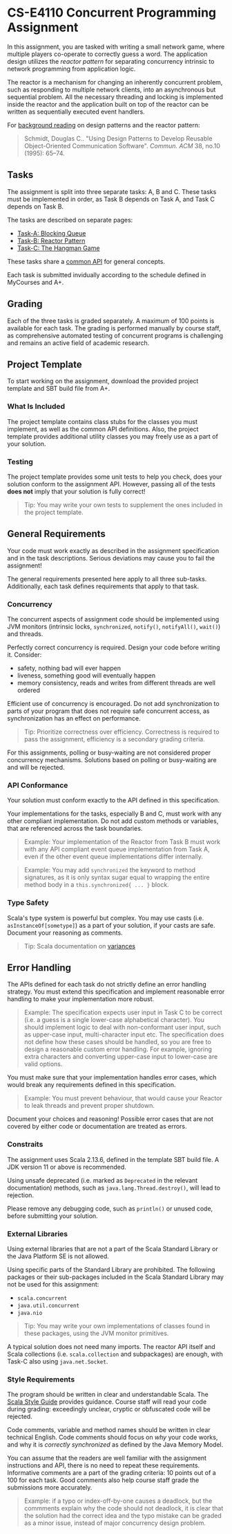 # CS-E4110 Concurrent Programming Assignment

In this assignment, you are tasked with writing a small network game, where multiple players co-operate to correctly guess a word. The application design utilizes the _reactor pattern_ for separating concurrency intrinsic to network programming from application logic.

The reactor is a mechanism for changing an inherently concurrent problem, such as responding to multiple network clients, into an asynchronous but sequential problem. All the necessary threading and locking is implemented inside the reactor and the application built on top of the reactor can be written as sequentially executed event handlers.

For [background reading](https://doi.org/10.1145/226239.226255) on design patterns and the reactor pattern:

> Schmidt, Douglas C.. "Using Design Patterns to Develop Reusable Object-Oriented Communication Software". *Commun. ACM* 38, no.10 (1995): 65–74.

## Tasks

The assignment is split into three separate tasks: A, B and C. These tasks must be implemented in order, as Task B depends on Task A, and Task C depends on Task B.

The tasks are described on separate pages:

 - [Task-A: Blocking Queue](task-a.md)
 - [Task-B: Reactor Pattern](task-b.md)
 - [Task-C: The Hangman Game](task-c.md)

These tasks share a [common API](common-api.md) for general concepts.

Each task is submitted invidually according to the schedule defined in MyCourses and A+.

## Grading

Each of the three tasks is graded separately. A maximum of 100 points is available for each task. The grading is performed manually by course staff, as comprehensive automated testing of concurrent programs is challenging and remains an active field of academic research.

## Project Template

To start working on the assignment, download the provided project template and SBT build file from A+.

### What Is Included

The project template contains class stubs for the classes you must implement, as well as the common API definitions. Also, the project template provides additional utility classes you may freely use as a part of your solution.

### Testing

The project template provides some unit tests to help you check, does your solution conform to the assignment API. However, passing all of the tests **does not** imply that your solution is fully correct!

> Tip: You may write your own tests to supplement the ones included in the project template.

## General Requirements

Your code must work exactly as described in the assignment specification and in the task descriptions. Serious deviations may cause you to fail the assignment! 

The general requirements presented here apply to all three sub-tasks. Additionally, each task defines requirements that apply to that task.

### Concurrency 

The concurrent aspects of assignment code should be implemented using JVM monitors (intrinsic locks, `synchronized`, `notify()`, `notifyAll()`, `wait()`) and threads.

Perfectly correct concurrency is required. Design your code before writing it. Consider:
 - safety, nothing bad will ever happen
 - liveness, something good will eventually happen
 - memory consistency, reads and writes from different threads are well ordered

Efficient use of concurrency is encouraged. Do not add synchronization to parts of your program that does not require safe concurrent access, as synchronization has an effect on performance.

> Tip: Prioritize correctness over efficiency. Correctness is required to pass the assignment, efficiency is a secondary grading criteria.

For this assignments, polling or busy-waiting are not considered proper concurrency mechanisms. Solutions based on polling or busy-waiting are and will be rejected.

### API Conformance

Your solution must conform exactly to the API defined in this specification.

Your implementations for the tasks, especially B and C, must work with any other compliant implementation. Do not add custom methods or variables, that are referenced across the task boundaries.

> Example: Your implementation of the Reactor from Task B must work with any API compliant event queue implementation from Task A, even if the other event queue implementations differ internally.

> Example: You may add `synchronized` the keyword to method signatures, as it is only syntax sugar equal to wrapping the entire method body in a `this.synchronized{ ... }` block.

### Type Safety

Scala's type system is powerful but complex. You may use casts (i.e. `asInstanceOf[sometype]`) as a part of your solution, if your casts are safe. Document your reasoning as comments.

> Tip: Scala documentation on [variances](https://docs.scala-lang.org/tour/variances.html)

## Error Handling

The APIs defined for each task do not strictly define an error handling strategy. You must extend this specification and implement reasonable error handling to make your implementation more robust.

> Example: The specification expects user input in Task C to be correct (i.e. a guess is a single lower-case alphabetical character). You should  implement logic to deal with non-conformant user input, such as upper-case input, multi-character input etc. The specification does not define how these cases should be handled, so you are free to design a reasonable custom error handling. For example, ignoring extra characters and converting upper-case input to lower-case are valid options.

You must make sure that your implementation handles error cases, which would break any requirements defined in this specification.

> Example: You must prevent behaviour, that would cause your Reactor to leak threads and prevent proper shutdown. 

Document your choices and reasoning! Possible error cases that are not covered by either code or documentation are treated as errors.

### Constraits

The assignment uses Scala 2.13.6, defined in the template SBT build file. A JDK version 11 or above is recommended.

Using unsafe deprecated (i.e. marked as `Deprecated` in the relevant documentation) methods, such as `java.lang.Thread.destroy()`, will lead to rejection.

Please remove any debugging code, such as `println()` or unused code, before submitting your solution.

### External Libraries

Using external libraries that are not a part of the Scala Standard Library or the Java Platform SE is not allowed. 

Using specific parts of the Standard Library are prohibited. The following packages or their sub-packages included in the Scala Standard Library may not be used for this assignment:

 - `scala.concurrent`
 - `java.util.concurrent`
 - `java.nio`

> Tip: You may write your own implementations of classes found in these packages, using the JVM monitor primitives.

A typical solution does not need many imports. The reactor API itself and Scala collections (i.e. `scala.collection` and subpackages) are enough, with Task-C also using `java.net.Socket`. 

### Style Requirements

The program should be written in clear and understandable Scala. The [Scala Style Guide](https://docs.scala-lang.org/style/) provides guidance. Course staff will read your code during grading: exceedingly unclear, cryptic or obfuscated code will be rejected.

Code comments, variable and method names should be written in clear technical English. Code comments should focus on *why* your code works, and why it is *correctly synchronized* as defined by the Java Memory Model. 

You can assume that the readers are well familiar with the assignment instructions and API, there is no need to repeat these requirements. Informative comments are a part of the grading criteria: 10 points out of a 100 for each task. Good comments also help course staff grade the submissions more accurately. 

> Example: if a typo or index-off-by-one causes a deadlock, but the commments explain why the code should not deadlock, it is clear that the solution had the correct idea and the typo mistake can be graded as a minor issue, instead of major concurrency design problem.
